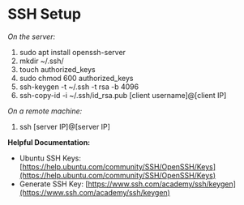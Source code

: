 # SSH Setup

_On the server:_
1. sudo apt install openssh-server
2. mkdir ~/.ssh/
3. touch authorized_keys
4. sudo chmod 600 authorized_keys
5. ssh-keygen -t ~/.ssh -t rsa -b 4096
6. ssh-copy-id -i ~/.ssh/id_rsa.pub [client username]@[client IP]

_On a remote machine:_
1. ssh [server IP]@[server IP]

**Helpful Documentation:**

- Ubuntu SSH Keys: [https://help.ubuntu.com/community/SSH/OpenSSH/Keys](https://help.ubuntu.com/community/SSH/OpenSSH/Keys)
- Generate SSH Key: [https://www.ssh.com/academy/ssh/keygen](https://www.ssh.com/academy/ssh/keygen)
